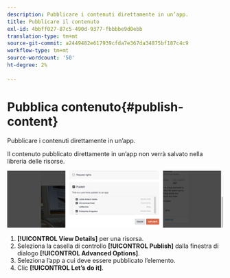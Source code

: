 ```yaml
---
description: Pubblicare i contenuti direttamente in un’app.
title: Pubblicare il contenuto
exl-id: 4bbff027-87c5-490d-9377-fbbbbe9d0ebb
translation-type: tm+mt
source-git-commit: a2449482e617939cfda7e367da34875bf187c4c9
workflow-type: tm+mt
source-wordcount: '50'
ht-degree: 2%

---
```


# Pubblica contenuto{#publish-content}

Pubblicare i contenuti direttamente in un’app.

Il contenuto pubblicato direttamente in un’app non verrà salvato nella libreria delle risorse.

![](assets/DiscoverViewDetailsPublish-1024x272.png)

1. **[!UICONTROL View Details]** per una risorsa.
1. Seleziona la casella di controllo **[!UICONTROL Publish]** dalla finestra di dialogo **[!UICONTROL Advanced Options]**.
1. Seleziona l’app a cui deve essere pubblicato l’elemento.
1. Clic **[!UICONTROL Let’s do it]**.
